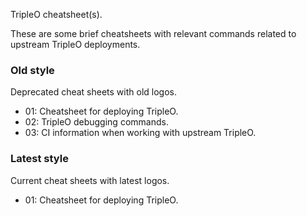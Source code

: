 TripleO cheatsheet(s).

These are some brief cheatsheets with
relevant commands related to upstream
TripleO deployments.


### Old style

Deprecated cheat sheets with old logos.

* 01: Cheatsheet for deploying TripleO.
* 02: TripleO debugging commands.
* 03: CI information when working with upstream TripleO.

### Latest style

Current cheat sheets with latest logos.

* 01: Cheatsheet for deploying TripleO.




